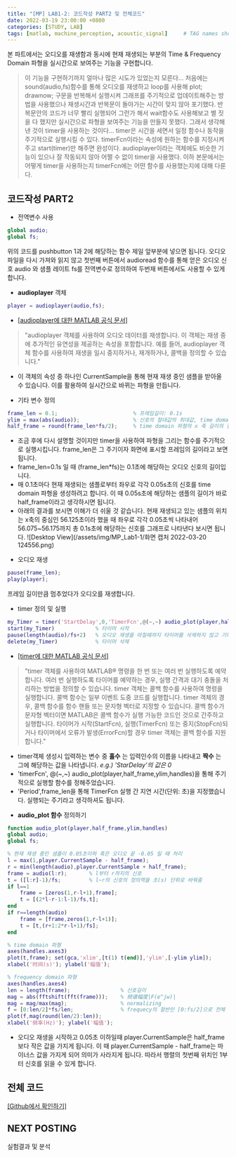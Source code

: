```yaml
---
title: "[MP] LAB1-2: 코드작성 PART2 및 전체코드"
date: 2022-03-19 23:00:00 +0800
categories: [STUDY, LAB]
tags: [matlab, machine_perception, acoustic_signal]     # TAG names should always be lowercase
---
```


본 파트에서는 오디오를 재생함과 동시에 현재 재생되는 부분의 Time & Frequency Domain 파형을 실시간으로 보여주는 기능을 구현합니다.
> 이 기능을 구현하기까지 얼마나 많은 시도가 있었는지 모른다... 처음에는 sound(audio,fs)함수를 통해 오디오를 재생하고 loop를 사용해 plot; drawnow; 구문을 반복해서 실행시켜 그래프를 주기적으로 업데이트해주는 방법을 사용했으나 
> 재생시간과 반복문이 돌아가는 시간이 맞지 않아 포기했다. 반복문안의 코드가 너무 빨리 실행되어 그런가 해서 wait함수도 사용해보고 별 짓을 다 했지만 실시간으로 파형을 보여주는 기능을 만들지 못했다.
> 그래서 생각해낸 것이 timer을 사용하는 것이다... timer은 시간을 세면서 일정 함수나 동작을 주기적으로 실행시킬 수 있다. timerFcn이라는 속성에 원하는 함수를 지정시켜주고 start(timer)만 해주면 완성이다.
> audioplayer이라는 객체에도 비슷한 기능이 있으나 잘 작동되지 않아 어쩔 수 없이 timer을 사용했다. 이하 본문에서는 어떻게 timer을 사용하는지 timerFcn에는 어떤 함수를 사용했는지에 대해 다룬다.
 
## 코드작성 PART2
+ 전역변수 사용  
```matlab
global audio;
global fs;
```
위의 코드를 pushbutton 1과 2에 해당하는 함수 제일 앞부분에 넣으면 됩니다. 오디오 파일을 다시 가져와 읽지 않고 첫번째 버튼에서 audioread 함수를 통해 얻은 오디오 신호 audio 와 샘플 레이트 fs를 전역변수로 정의하여 두번재 버튼에서도 사용할 수 있게 합니다.
+ __audioplayer__ 객체
```matlab
player = audioplayer(audio,fs);
```
  - [[audioplayer에 대한 MATLAB 공식 문서]](https://www.mathworks.com/help/releases/R2021a/matlab/ref/audioplayer.html "MATLAB 문서")
  > "audioplayer 객체를 사용하여 오디오 데이터를 재생합니다. 이 객체는 재생 중에 추가적인 유연성을 제공하는 속성을 포함합니다. 예를 들어, audioplayer 객체 함수를 사용하여 재생을 일시 중지하거나, 재개하거나, 콜백을 정의할 수 있습니다."
  - 이 객체의 속성 중 하나인 CurrentSample을 통해 현재 재생 중인 샘플을 받아올 수 있습니다. 이를 활용하여 실시간으로 바뀌는 파형을 만듭니다. 
+ 기타 변수 정의
```matlab
frame_len = 0.1;                        % 프레임길이: 0.1s
ylim = max(abs(audio));                 % 신호의 절대값의 최대값, time domain 파형의 y축 범위를 위함
half_frame = round(frame_len*fs/2);     % time domain 파형의 x 축 길이의 절반에 해당하는 샘플 크기
```
  - 조금 후에 다시 설명할 것이지만 timer을 사용하여 파형을 그리는 함수를 주기적으로 실행시킵니다. frame_len은 그 주기이자 화면에 표시할 프레임의 길이라고 보면 됩니다.
  - frame_len=0.1s 일 때 (frame_len\*fs)는 0.1초에 해당하는 오디오 신호의 길이입니다. 
  - 매 0.1초마다 현재 재생되는 샘플로부터 좌우로 각각 0.05s초의 신호를 time domain 파형을 생성하려고 합니다. 이 때 0.05s초에 해당하는 샘플의 길이가 바로 half_frame이라고 생각하시면 됩니다.
  - 아래의 결과를 보시면 이해가 더 쉬울 것 같습니다. 현재 재생되고 있는 샘플의 위치는 x축의 중심인 56.125초이라 했을 때 좌우로 각각 0.05초씩 나타내어 56.075~56.175까지 총 0.1s초에 해당하는 신호를 그래프로 나타낸다 보시면 됩니다.
![Desktop View](/assets/img/MP_Lab1-1/화면 캡처 2022-03-20 124556.png)
+ 오디오 재생
```matlab
pause(frame_len); 
play(player);
```
프레임 길이만큼 멈추었다가 오디오를 재생합니다.
+ timer 정의 및 실행
```matlab
my_Timer = timer('StartDelay',0,'TimerFcn',@(~,~) audio_plot(player,half_frame,ylim,handles),'BusyMode','drop','ExecutionMode','fixedSpacing','Period',frame_len);
start(my_Timer)             % 타이머 시작
pause(length(audio)/fs+2)   % 오디오 재생을 마칠때까지 타이머를 삭제하지 않고 기다림
delete(my_Timer)            % 타이머 삭제
```
  - [[timer에 대한 MATLAB 공식 문서]](https://www.mathworks.com/help/releases/R2021a/matlab/ref/timer-class.html "MATLAB 문서")
  > "timer 객체를 사용하여 MATLAB® 명령을 한 번 또는 여러 번 실행하도록 예약합니다. 여러 번 실행하도록 타이머를 예약하는 경우, 실행 간격과 대기 충돌을 처리하는 방법을 정의할 수 있습니다.
  > timer 객체는 콜백 함수를 사용하여 명령을 실행합니다. 콜백 함수는 일부 이벤트 도중 코드를 실행합니다. timer 객체의 경우, 콜백 함수를 함수 핸들 또는 문자형 벡터로 지정할 수 있습니다. 콜백 함수가 문자형 벡터이면 MATLAB은 콜백 함수가 실행 가능한 코드인 것으로 간주하고 실행합니다. 타이머가 시작(StartFcn), 실행(TimerFcn) 또는 중지(StopFcn)되거나 타이머에서 오류가 발생(ErrorFcn)할 경우 timer 객체는 콜백 함수를 지원합니다."
  - timer객체 생성시 입력하는 변수 중 __홀수__ 는 입력인수의 이름을 나타내고 __짝수__ 는 그에 해당하는 값을 나타냅니다. _e.g.) 'StarDelay'의 값은 0_ 
  - 'timerFcn', @(~,~) audio_plot(player,half_frame,ylim,handles)을 통해 주기적으로 실행할 함수를 정해주었습니다.
  - 'Period',frame_len을 통해 TimerFcn 실행 간 지연 시간(단위: 초)을 지정했습니다. 실행되는 주기라고 생각하셔도 됩니다.
+ __audio_plot 함수__  정의하기
```matlab
function audio_plot(player,half_frame,ylim,handles)
global audio;
global fs;

% 현재 재생 중인 샘플이 0.05초이하 혹은 오디오 끝 -0.05 일 때 처리
l = max(1,player.CurrentSample - half_frame); 
r = min(length(audio),player.CurrentSample + half_frame);
frame = audio(l:r);       % l부터 r까지의 신호
t = ([l:r]-1)/fs;         % l~r의 신호의 정의역을 초(s) 단위로 바꿔줌
if l==1
    frame = [zeros(1,r-l+1),frame]; 
    t = [(2*l-r-1:l-1)/fs,t];
end
if r==length(audio)
    frame = [frame,zeros(1,r-l+1)];
    t = [t,(r+1:2*r-l+1)/fs];
end

% time domain 파형
axes(handles.axes3) 
plot(t,frame); set(gca,'xlim',[t(1) t(end)],'ylim',[-ylim ylim]);
xlabel('时间(s)'); ylabel('幅值');

% frequency domain 파형
axes(handles.axes4) 
len = length(frame);                % 신호길이     
mag = abs(fftshift(fft(frame)));    % 频谱幅度|F(e^jw)|
mag = mag/max(mag);                 % normalizing
f = [0:len/2]*fs/len;               % frequecy의 절반인 [0:fs/2]으로 전체 주파수 영역을 타나낼 수 있음
plot(f,mag(round(len/2):len));
xlabel('频率(Hz)'); ylabel('幅值');
```
  - 오디오 재생을 시작하고 0.05초 이하일때 player.CurrentSample은 half_frame 보다 작은 값을 가지게 됩니다. 이 때 player.CurrentSample - half_frame는 마이너스 값을 가지게 되어 의미가 사라지게 됩니다. 따라서 행렬의 첫번째 위치인 1부터 신호를 읽을 수 있게 합니다. 

## 전체 코드
[[Github에서 확인하기]](https://github.com/ooongs/Machine-Perception/tree/main/Lab1 "ooong's Github")

## NEXT POSTING
실험결과 및 분석
